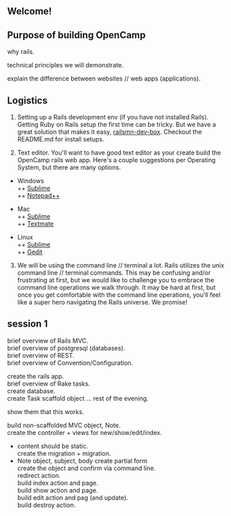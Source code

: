 ## Welcome!  



## Purpose of building OpenCamp  

why rails.  

technical principles we will demonstrate.  

explain the difference between websites // web apps (applications).



## Logistics  

1. Setting up a Rails development env (if you have not installed Rails).
Getting Ruby on Rails setup the first time can be tricky. But we have a great solution that makes it easy, [railsmn-dev-box](https://github.com/railsmn/railsmn-dev-box). Checkout the README.md for install setups.

2. Text editor. 
You'll want to have good text editor as your create build the OpenCamp rails web app. Here's a couple suggestions per Operating System, but there are many options.

  * Windows  
    ++ [Sublime](http://www.sublimetext.com/)  
    ++ [Notepad++](http://notepad-plus-plus.org/)  
    
  * Mac  
    ++ [Sublime](http://www.sublimetext.com/)  
    ++ [Textmate](http://macromates.com/)

  * Linux  
    ++ [Sublime](http://www.sublimetext.com/)  
    ++ [Gedit](http://projects.gnome.org/gedit/)  


3. We will be using the command line // terminal a lot.
Rails utilizes the unix command line // terminal commands. This may be confusing and/or frustrating at first, but we would like to challenge you to embrace the command line operations we walk through. It may be hard at first, but once you get comfortable with the command line operations, you'll feel like a super hero navigating the Rails universe. We promise!


## session 1  
brief overview of Rails MVC.  
brief overview of postgresql (databases).  
brief overview of REST.  
brief overview of Convention/Configuration.
  

create the rails app.  
brief overview of Rake tasks.  
create database.  
create Task scaffold object ... rest of the evening.  

show them that this works.  

build non-scaffolded MVC object, Note.  
create the controller + views for new/show/edit/index.  
- content should be static.  
create the migration + migration.  
- Note object, subject, body
create partial form  
create the object and confirm via command line.  
redirect action.  
build index action and page.  
build show action and page.  
build edit action and pag (and update).  
build destroy action.  

  


